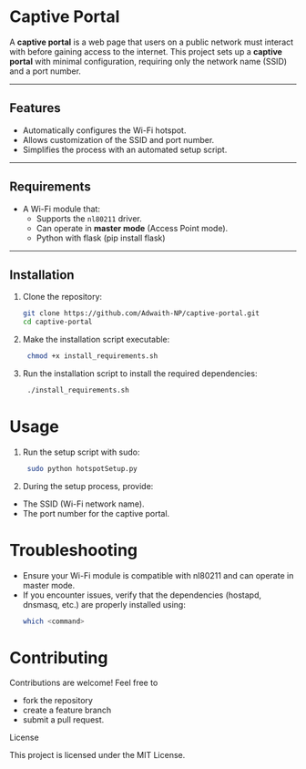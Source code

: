 # **Captive Portal**

A **captive portal** is a web page that users on a public network must interact with before gaining access to the internet. This project sets up a **captive portal** with minimal configuration, requiring only the network name (SSID) and a port number.

---

## **Features**
- Automatically configures the Wi-Fi hotspot.
- Allows customization of the SSID and port number.
- Simplifies the process with an automated setup script.

---

## **Requirements**
- A Wi-Fi module that:
  - Supports the `nl80211` driver.
  - Can operate in **master mode** (Access Point mode).
  - Python with flask (pip install flask)

---

## **Installation**
1. Clone the repository:
   ```bash
   git clone https://github.com/Adwaith-NP/captive-portal.git
   cd captive-portal

2. Make the installation script executable:
   ```bash
    chmod +x install_requirements.sh
3. Run the installation script to install the required dependencies:
   ```bash
    ./install_requirements.sh

# Usage

1. Run the setup script with sudo:
   ```bash
    sudo python hotspotSetup.py
2. During the setup process, provide:
- The SSID (Wi-Fi network name).
- The port number for the captive portal.

# Troubleshooting

- Ensure your Wi-Fi module is compatible with nl80211 and can operate in master mode.
- If you encounter issues, verify that the dependencies (hostapd, dnsmasq, etc.) are properly installed using:
  ```bash
  which <command>

# Contributing

Contributions are welcome! Feel free to 
- fork the repository
- create a feature branch
- submit a pull request.

License

This project is licensed under the MIT License.
